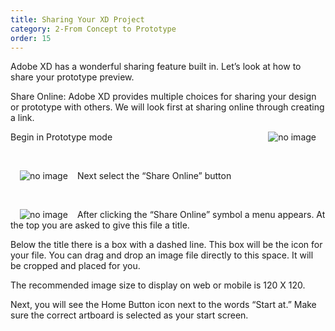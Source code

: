 ```yaml
---
title: Sharing Your XD Project
category: 2-From Concept to Prototype
order: 15
---  
```


Adobe XD has a wonderful sharing feature built in. Let’s look at how to share your prototype preview.
 
Share Online: Adobe XD provides multiple choices for sharing your design or prototype with others. We will look first at sharing online through creating a link.


<img style="padding: 0px 15px;float:right" src="https://iwilfried.github.io/Adobe-XD-eBook/images/XD-Test-Project-01.png
" alt="no image"/>Begin in Prototype mode

&nbsp;  

<img style="padding: 0px 15px;float:left" src="https://iwilfried.github.io/Adobe-XD-eBook/images/XD-Test-Project-01.png
" alt="no image"/>Next select the “Share Online” button  

&nbsp;  

<img style="padding: 0px 15px;float:left" src="https://iwilfried.github.io/Adobe-XD-eBook/images/XD-Test-Project-01.png
" alt="no image"/>After clicking the “Share Online” symbol a menu appears. At the top you are asked to give this file a title.

Below the title there is a box with a dashed line. This box will be the icon for your file. You can drag and drop an image file directly to this space. It will be cropped and placed for you.

The recommended image size to display on web or mobile is 120 X 120.

Next, you will see the Home Button icon next to the words “Start at.”  Make sure the correct artboard is selected as your start screen.  

&nbsp;   

&nbsp;   







&nbsp;   

&nbsp;   
